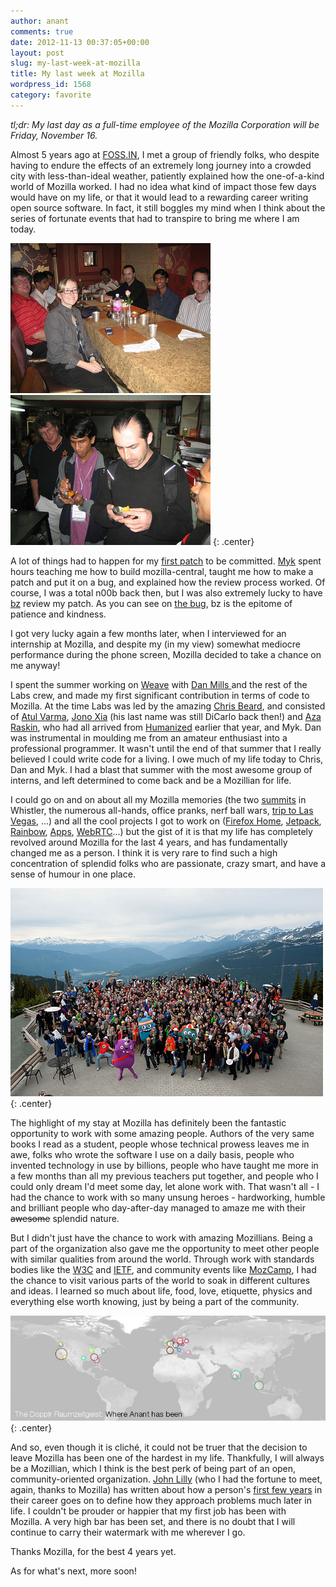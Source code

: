 ```yaml
---
author: anant
comments: true
date: 2012-11-13 00:37:05+00:00
layout: post
slug: my-last-week-at-mozilla
title: My last week at Mozilla
wordpress_id: 1568
category: favorite
---
```


*tl;dr: My last day as a full-time employee of the Mozilla Corporation will be Friday, November 16.*

Almost 5 years ago at [FOSS.IN](http://foss.in), I met a group of friendly folks, who despite having to endure the effects of an extremely long journey into a crowded city with less-than-ideal weather, patiently explained how the one-of-a-kind world of Mozilla worked. I had no idea what kind of impact those few days would have on my life, or that it would lead to a rewarding career writing open source software. In fact, it still boggles my mind when I think about the series of fortunate events that had to transpire to bring me where I am today.

[![Dinner With Mozilla](/images/2012/moz-dinner.jpg)](https://secure.flickr.com/photos/firefox_community/2092392207/) [![Chaat with Mozilla](/images/2012/moz-chaat.jpg)](https://secure.flickr.com/photos/firefox_community/2108727321)
{: .center}

A lot of things had to happen for my [first patch](https://hg.mozilla.org/mozilla-central/rev/11c2ca9ce3a5) to be committed. [Myk](http://mykzilla.blogspot.com/) spent hours teaching me how to build mozilla-central, taught me how to make a patch and put it on a bug, and explained how the review process worked. Of course, I was a total n00b back then, but I was also extremely lucky to have [bz](https://twitter.com/bz_moz/) review my patch. As you can see on [the bug](https://bugzilla.mozilla.org/show_bug.cgi?id=393002), bz is the epitome of patience and kindness.

I got very lucky again a few months later, when I interviewed for an internship at Mozilla, and despite my (in my view) somewhat mediocre performance during the phone screen, Mozilla decided to take a chance on me anyway!

I spent the summer working on [Weave](https://blog.mozilla.org/labs/2007/12/introducing-weave/) with [Dan Mills ](https://twitter.com/thunder)and the rest of the Labs crew, and made my first significant contribution in terms of code to Mozilla. At the time Labs was led by the amazing [Chris Beard](https://twitter.com/cbeard), and consisted of [Atul Varma](http://toolness.com), [Jono Xia](http://jonoscript.wordpress.com/) (his last name was still DiCarlo back then!) and [Aza Raskin](http://www.azarask.in/blog/), who had all arrived from [Humanized](http://www.humanized.com/) earlier that year, and Myk. Dan was instrumental in moulding me from an amateur enthusiast into a professional programmer. It wasn't until the end of that summer that I really believed I could write code for a living. I owe much of my life today to Chris, Dan and Myk. I had a blast that summer with the most awesome group of interns, and left determined to come back and be a Mozillian for life.

I could go on and on about all my Mozilla memories (the two [summits](http://kix.in/2008/08/03/of-bears-landslides-powercuts-and-cancelled-flights/) in Whistler, the numerous all-hands, office pranks, nerf ball wars, [trip to Las Vegas](http://www.flickr.com/photos/whimboo/sets/72157626442137484/), ...) and all the cool projects I got to work on ([Firefox Home](https://blog.mozilla.org/blog/2010/05/26/firefox-home-coming-soon-to-the-iphone/), [Jetpack](https://wiki.mozilla.org/Jetpack), [Rainbow](https://mozillalabs.com/en-US/rainbow/), [Apps](http://www.mozilla.org/en-US/apps/), [WebRTC](http://webrtc.org)...) but the gist of it is that my life has completely revolved around Mozilla for the last 4 years, and has fundamentally changed me as a person. I think it is very rare to find such a high concentration of splendid folks who are passionate, crazy smart, and have a sense of humour in one place.

[![Mozilla Summit](/images/2012/moz-summit.jpg)](http://www.flickr.com/photos/gen/4784616005/)
{: .center}

The highlight of my stay at Mozilla has definitely been the fantastic opportunity to work with some amazing people. Authors of the very same books I read as a student, people whose technical prowess leaves me in awe, folks who wrote the software I use on a daily basis, people who invented technology in use by billions, people who have taught me more in a few months than all my previous teachers put together, and people who I could only dream I'd meet some day, let alone work with. That wasn't all - I had the chance to work with so many unsung heroes - hardworking, humble and brilliant people who day-after-day managed to amaze me with their <del>awesome</del> splendid nature.

But I didn't just have the chance to work with amazing Mozillians. Being a part of the organization also gave me the opportunity to meet other people with similar qualities from around the world. Through work with standards bodies like the [W3C](http://w3.org) and [IETF](http://ietf.org), and community events like [MozCamp](http://kix.in/?s=mozcamp&submit=Search), I had the chance to visit various parts of the world to soak in different cultures and ideas. I learned so much about life, food, love, etiquette, physics and everything else worth knowing, just by being a part of the community.

![Dopplr Raumzeitgeist](/images/2012/raumzeitgeist.jpg)
{: .center}

And so, even though it is cliché, it could not be truer that the decision to leave Mozilla has been one of the hardest in my life. Thankfully, I will always be a Mozillian, which I think is the best perk of being part of an open, community-oriented organization. [John Lilly](https://twitter.com/johnolilly) (who I had the fortune to meet, again, thanks to Mozilla) has written about how a person's [first few years](http://john.jubjubs.net/2011/05/20/recruiting-dna/) in their career goes on to define how they approach problems much later in life. I couldn't be prouder or happier that my first job has been with Mozilla. A very high bar has been set, and there is no doubt that I will continue to carry their watermark with me wherever I go.

Thanks Mozilla, for the best 4 years yet.

As for what's next, more soon!
